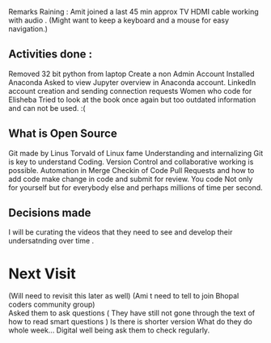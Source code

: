 Remarks 
	Raining : Amit joined a last 45 min approx 
	TV HDMI cable working with audio . (Might want to keep a keyboard and a mouse for easy navigation.) 

Activities done : 
-----------------
Removed 32 bit python from laptop 
Create a non Admin Account 
Installed Anaconda 
Asked to view Jupyter overview in Anaconda account.
LinkedIn account creation and sending connection requests 
Women who code for Elisheba 
Tried to look at the book once again but too outdated information and can not be used.  :( 


What is Open Source
-------------------- 
Git made by Linus Torvald of Linux fame 
Understanding and internalizing Git is key to understand Coding. 
Version Control and collaborative working is possible. 
Automation in Merge Checkin of Code 
Pull Requests and how to add code make change in code and submit for review. 
You code Not only for yourself but for everybody else and perhaps millions of time per second. 

Decisions made 
--------------
I will be curating the videos that they need to see and develop their undersatnding over time .


Next Visit 
========== 	
(Will need to revisit this later as well) 
(Ami t need to tell to join Bhopal coders community group)  
Asked them to ask questions ( They have still not gone through the text of how to read smart questions ) Is there is shorter version 
What do they do whole week... Digital well being ask them to check regularly. 


